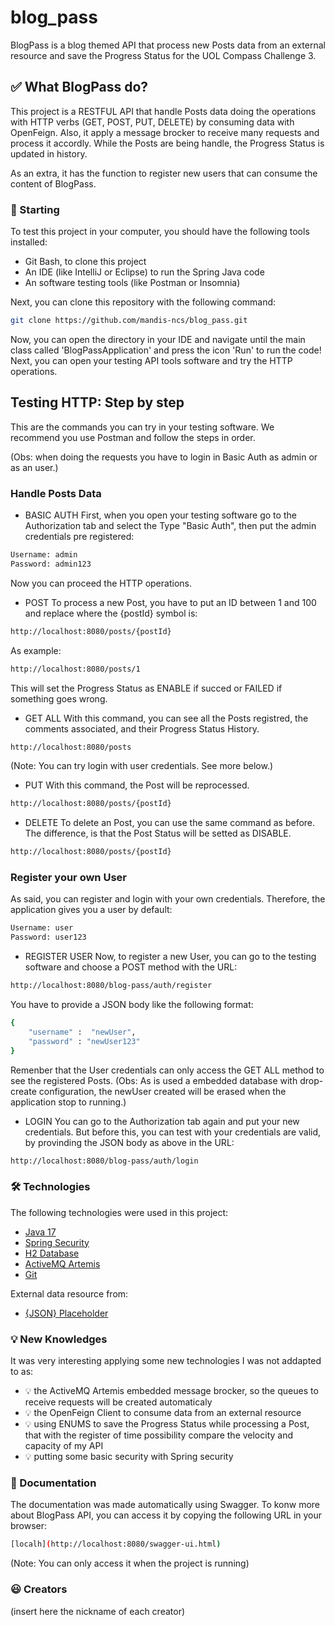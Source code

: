 # blog_pass
BlogPass is a blog themed API that process new Posts data from an external resource and save the Progress Status for the UOL Compass Challenge 3.


## ✅ What BlogPass do?
This project is a RESTFUL API that handle Posts data doing the operations with HTTP verbs (GET, POST, PUT, DELETE) by consuming data with OpenFeign. Also, it apply a message brocker to receive many requests and process it accordly. While the Posts are being handle, the Progress Status is updated in history.

As an extra, it has the function to register new users that can consume the content of BlogPass.

### 🚀 Starting
To test this project in your computer, you should have the following tools installed:
* Git Bash, to clone this project
* An IDE (like IntelliJ or Eclipse) to run the Spring Java code
* An software testing tools (like Postman or Insomnia)
  
Next, you can clone this repository with the following command:

```bash
git clone https://github.com/mandis-ncs/blog_pass.git
```

Now, you can open the directory in your IDE and navigate until the main class called 'BlogPassApplication' and press the icon 'Run' to run the code!
Next, you can open your testing API tools software  and try the HTTP operations.

## Testing HTTP: Step by step ##
This are the commands you can try in your testing software. We recommend you use Postman and follow the steps in order.

(Obs: when doing the requests you have to login in Basic Auth as admin or as an user.)

### Handle Posts Data ###
* BASIC AUTH
First, when you open your testing software go to the Authorization tab and select the Type "Basic Auth", then put the admin credentials pre registered: 
```bash
Username: admin
Password: admin123
```
Now you can proceed the HTTP operations.

* POST
To process a new Post, you have to put an ID between 1 and 100 and replace where the {postId} symbol is:
```bash
http://localhost:8080/posts/{postId}
```
As example:
```bash
http://localhost:8080/posts/1
```
This will set the Progress Status as ENABLE if succed or FAILED if something goes wrong.

* GET ALL
With this command, you can see all the Posts registred, the comments associated, and their Progress Status History.
```bash
http://localhost:8080/posts
```
(Note: You can try login with user credentials. See more below.)


* PUT
With this command, the Post will be reprocessed.
```bash
http://localhost:8080/posts/{postId}
```

* DELETE
To delete an Post, you can use the same command as before. The difference, is that the Post Status will be setted as DISABLE.
```bash
http://localhost:8080/posts/{postId}
```
### Register your own User ###
As said, you can register and login with your own credentials. Therefore, the application gives you a user by default:
```bash
Username: user
Password: user123
```
* REGISTER USER
Now, to register a new User, you can go to the testing software and choose a POST method with the URL:
```bash
http://localhost:8080/blog-pass/auth/register
```

You have to provide a JSON body like the following format:
```bash
{
    "username" :  "newUser",
    "password" : "newUser123"
}       
```
Remenber that the User credentials can only access the GET ALL method to see the registered Posts. 
(Obs: As is used a embedded database with drop-create configuration, the newUser created will be erased when the application stop to running.)

* LOGIN
You can go to the Authorization tab again and put your new credentials. But before this, you can test with your credentials are valid, by provinding the JSON body as above in the URL:
```bash
http://localhost:8080/blog-pass/auth/login
```


### 🛠️ Technologies
The following technologies were used in this project:

* [Java 17](https://www.oracle.com/br/java/)
* [Spring Security](https://spring.io/projects/spring-security)
* [H2 Database](https://www.h2database.com/html/main.html)
* [ActiveMQ Artemis](https://activemq.apache.org/components/artemis/)
* [Git](https://git-scm.com/)
  
External data resource from:
* [{JSON} Placeholder](https://jsonplaceholder.typicode.com/)

### 💡 New Knowledges ###
It was very interesting applying some new technologies I was not addapted to as:
* 💡 the ActiveMQ Artemis embedded message brocker, so the queues to receive requests will be created automaticaly
* 💡 the OpenFeign Client to consume data from an external resource
* 💡 using ENUMS to save the Progress Status while processing a Post, that with the register of time possibility compare the velocity and capacity of my API
* 💡 putting some basic security with Spring security


### 📄 Documentation
The documentation was made automatically using Swagger.
To konw more about BlogPass API, you can access it by copying the following URL in your browser:
```bash
[localh](http://localhost:8080/swagger-ui.html)
```

(Note: You can only access it when the project is running)

### ‎😃 Creators
(insert here the nickname of each creator)
